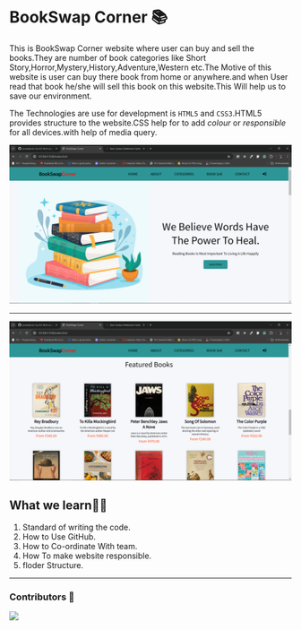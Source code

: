 # BookSwap Corner 📚
This is BookSwap Corner website where user can buy and sell the books.They are number of book categories like Short Story,Horror,Mystery,History,Adventure,Western etc.The Motive of this website is user can buy there book from home or anywhere.and when User read that book he/she will sell this book on this website.This Will help us to save our environment.

The Technologies are use for development is ```HTML5``` and ```CSS3```.HTML5 provides structure to the website.CSS help for to add *colour* or *responsible* for all devices.with help of media query.

![output1](./img/output/Screenshot%20(87).png)

---

![output1](./img/output/Screenshot%20(89).png)
## What we learn👨‍💻

1. Standard of writing the code.
2. How to Use GitHub.
3. How to Co-ordinate With team.
4. How To make website responsible.
5. floder Structure.

---
### Contributors 🤝
<a href="https://github.com/pranayhure/-icp-8.0-html-css-group-project-2/graphs/contributors">
  <img src="https://contrib.rocks/image?repo=pranayhure/-icp-8.0-html-css-group-project-2" />
</a>
